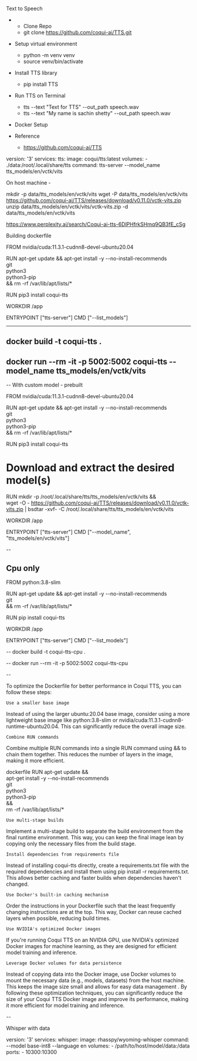 Text to Speech

- - Clone Repo
  - git clone https://github.com/coqui-ai/TTS.git
- Setup virtual environment
  - python -m venv venv
  - source venv/bin/activate
- Install TTS library
    - pip install TTS


- Run TTS on Terminal
  - tts --text "Text for TTS" --out_path speech.wav
  -  tts --text "My name is sachin shetty" --out_path speech.wav


- Docker Setup

- Reference
    - https://github.com/coqui-ai/TTS


version: '3'
services:
  tts:
    image: coqui/tts:latest
    volumes:
      - ./data:/root/.local/share/tts
    command: tts-server --model_name tts_models/en/vctk/vits


On host  machine ‐ 

mkdir -p data/tts_models/en/vctk/vits
wget -P data/tts_models/en/vctk/vits https://github.com/coqui-ai/TTS/releases/download/v0.11.0/vctk-vits.zip
unzip data/tts_models/en/vctk/vits/vctk-vits.zip -d data/tts_models/en/vctk/vits


https://www.perplexity.ai/search/Coqui-ai-tts-6DlPHfrkSHmq9QB3fE_cSg

Building dockerfile 

FROM nvidia/cuda:11.3.1-cudnn8-devel-ubuntu20.04

RUN apt-get update && apt-get install -y --no-install-recommends \
    git \
    python3 \
    python3-pip \
    && rm -rf /var/lib/apt/lists/*

RUN pip3 install coqui-tts

WORKDIR /app

ENTRYPOINT ["tts-server"]
CMD ["--list_models"]

---

docker build -t coqui-tts .
-- 
docker run --rm -it -p 5002:5002 coqui-tts --model_name tts_models/en/vctk/vits
---



--
With custom model - prebuilt 

FROM nvidia/cuda:11.3.1-cudnn8-devel-ubuntu20.04

RUN apt-get update && apt-get install -y --no-install-recommends \
    git \
    python3 \
    python3-pip \
    && rm -rf /var/lib/apt/lists/*

RUN pip3 install coqui-tts

# Download and extract the desired model(s)
RUN mkdir -p /root/.local/share/tts/tts_models/en/vctk/vits && \
    wget -O - https://github.com/coqui-ai/TTS/releases/download/v0.11.0/vctk-vits.zip | bsdtar -xvf- -C /root/.local/share/tts/tts_models/en/vctk/vits

WORKDIR /app

ENTRYPOINT ["tts-server"]
CMD ["--model_name", "tts_models/en/vctk/vits"]


-- 


Cpu only 
--

FROM python:3.8-slim

RUN apt-get update && apt-get install -y --no-install-recommends \
    git \
    && rm -rf /var/lib/apt/lists/*

RUN pip install coqui-tts

WORKDIR /app

ENTRYPOINT ["tts-server"]
CMD ["--list_models"]


--
docker build -t coqui-tts-cpu .

--
docker run --rm -it -p 5002:5002 coqui-tts-cpu

-- 

To optimize the Dockerfile for better performance in Coqui TTS, you can follow these steps:

    Use a smaller base image

Instead of using the larger ubuntu:20.04 base image, consider using a more lightweight base image like python:3.8-slim or nvidia/cuda:11.3.1-cudnn8-runtime-ubuntu20.04. This can significantly reduce the overall image size.

    Combine RUN commands

Combine multiple RUN commands into a single RUN command using && to chain them together. This reduces the number of layers in the image, making it more efficient.

dockerfile
RUN apt-get update && \
    apt-get install -y --no-install-recommends \
        git \
        python3 \
        python3-pip \
        && \
    rm -rf /var/lib/apt/lists/*

    Use multi-stage builds

Implement a multi-stage build to separate the build environment from the final runtime environment. This way, you can keep the final image lean by copying only the necessary files from the build stage.

    Install dependencies from requirements file

Instead of installing coqui-tts directly, create a requirements.txt file with the required dependencies and install them using pip install -r requirements.txt. This allows better caching and faster builds when dependencies haven't changed.

    Use Docker's built-in caching mechanism

Order the instructions in your Dockerfile such that the least frequently changing instructions are at the top. This way, Docker can reuse cached layers when possible, reducing build times.

    Use NVIDIA's optimized Docker images

If you're running Coqui TTS on an NVIDIA GPU, use NVIDIA's optimized Docker images for machine learning, as they are designed for efficient model training and inference.

    Leverage Docker volumes for data persistence

Instead of copying data into the Docker image, use Docker volumes to mount the necessary data (e.g., models, datasets) from the host machine. This keeps the image size small and allows for easy data management
. By following these optimization techniques, you can significantly reduce the size of your Coqui TTS Docker image and improve its performance, making it more efficient for model training and inference.


--

Whisper with data

version: '3'
services:
  whisper:
    image: rhasspy/wyoming-whisper
    command: --model base-int8 --language en
    volumes:
      - /path/to/host/model/data:/data
    ports:
      - 10300:10300

